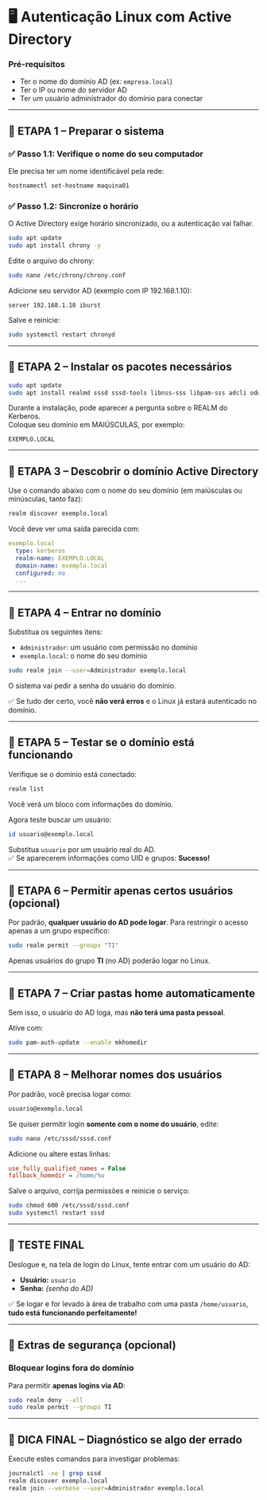 # 🖥️ Autenticação Linux com Active Directory

### Pré-requisitos

- Ter o nome do domínio AD (ex: `empresa.local`)
- Ter o IP ou nome do servidor AD
- Ter um usuário administrador do domínio para conectar

---

## 🧩 ETAPA 1 – Preparar o sistema

### ✅ Passo 1.1: Verifique o nome do seu computador

Ele precisa ter um nome identificável pela rede:

```bash
hostnamectl set-hostname maquina01
```

### ✅ Passo 1.2: Sincronize o horário

O Active Directory exige horário sincronizado, ou a autenticação vai falhar.

```bash
sudo apt update
sudo apt install chrony -y
```

Edite o arquivo do chrony:

```bash
sudo nano /etc/chrony/chrony.conf
```

Adicione seu servidor AD (exemplo com IP 192.168.1.10):

```
server 192.168.1.10 iburst
```

Salve e reinicie:

```bash
sudo systemctl restart chronyd
```

---

## 🧩 ETAPA 2 – Instalar os pacotes necessários

```bash
sudo apt update
sudo apt install realmd sssd sssd-tools libnss-sss libpam-sss adcli oddjob oddjob-mkhomedir samba-common-bin krb5-user packagekit -y
```

Durante a instalação, pode aparecer a pergunta sobre o REALM do Kerberos.  
Coloque seu domínio em MAIÚSCULAS, por exemplo:

```
EXEMPLO.LOCAL
```
---

## 🧩 ETAPA 3 – Descobrir o domínio Active Directory

Use o comando abaixo com o nome do seu domínio (em maiúsculas ou minúsculas, tanto faz):

```bash
realm discover exemplo.local
```

Você deve ver uma saída parecida com:

```yaml
exemplo.local
  type: kerberos
  realm-name: EXEMPLO.LOCAL
  domain-name: exemplo.local
  configured: no
  ...
```

---

## 🧩 ETAPA 4 – Entrar no domínio

Substitua os seguintes itens:

- `Administrador`: um usuário com permissão no domínio
- `exemplo.local`: o nome do seu domínio

```bash
sudo realm join --user=Administrador exemplo.local
```

O sistema vai pedir a senha do usuário do domínio.

✅ Se tudo der certo, você **não verá erros** e o Linux já estará autenticado no domínio.

---

## 🧩 ETAPA 5 – Testar se o domínio está funcionando

Verifique se o domínio está conectado:

```bash
realm list
```

Você verá um bloco com informações do domínio.

Agora teste buscar um usuário:

```bash
id usuario@exemplo.local
```

Substitua `usuario` por um usuário real do AD.  
✅ Se aparecerem informações como UID e grupos: **Sucesso!**

---

## 🧩 ETAPA 6 – Permitir apenas certos usuários (opcional)

Por padrão, **qualquer usuário do AD pode logar**. Para restringir o acesso apenas a um grupo específico:

```bash
sudo realm permit --groups "TI"
```

Apenas usuários do grupo **TI** (no AD) poderão logar no Linux.

---

## 🧩 ETAPA 7 – Criar pastas home automaticamente

Sem isso, o usuário do AD loga, mas **não terá uma pasta pessoal**.

Ative com:

```bash
sudo pam-auth-update --enable mkhomedir
```

---

## 🧩 ETAPA 8 – Melhorar nomes dos usuários

Por padrão, você precisa logar como:

```bash
usuario@exemplo.local
```

Se quiser permitir login **somente com o nome do usuário**, edite:

```bash
sudo nano /etc/sssd/sssd.conf
```

Adicione ou altere estas linhas:

```ini
use_fully_qualified_names = False
fallback_homedir = /home/%u
```

Salve o arquivo, corrija permissões e reinicie o serviço:

```bash
sudo chmod 600 /etc/sssd/sssd.conf
sudo systemctl restart sssd
```

---

## 🧪 TESTE FINAL

Deslogue e, na tela de login do Linux, tente entrar com um usuário do AD:

- **Usuário:** `usuario`
- **Senha:** *(senha do AD)*

✅ Se logar e for levado à área de trabalho com uma pasta `/home/usuario`, **tudo está funcionando perfeitamente!**

---

## 🔐 Extras de segurança (opcional)

### Bloquear logins fora do domínio

Para permitir **apenas logins via AD**:

```bash
sudo realm deny --all
sudo realm permit --groups TI
```

---

## 🧰 DICA FINAL – Diagnóstico se algo der errado

Execute estes comandos para investigar problemas:

```bash
journalctl -xe | grep sssd
realm discover exemplo.local
realm join --verbose --user=Administrador exemplo.local
```
